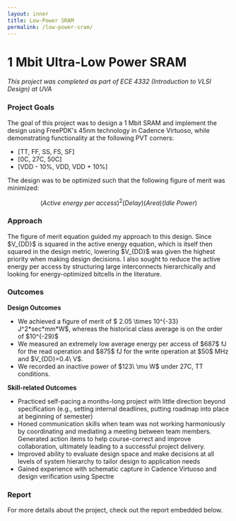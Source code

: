 ```yaml
---
layout: inner
title: Low-Power SRAM
permalink: /low-power-sram/
---
```

# 1 Mbit Ultra-Low Power SRAM
*This project was completed as part of ECE 4332 (Introduction to VLSI Design) at UVA*


### Project Goals
<p class="description">The goal of this project was to design a 1 Mbit SRAM and implement the design using FreePDK's 45nm technology in Cadence Virtuoso, while demonstrating functionality at the following PVT corners:</p>

<ul>
    <li>[TT, FF, SS, FS, SF]</li>
    <li>[0C, 27C, 50C]</li>
    <li>[VDD - 10%, VDD, VDD + 10%]</li>
</ul>

<p class='description'>The design was to be optimized such that the following figure of merit was minimized:</p>

$$ (Active\ energy\ per\ access)^2(Delay)(Area)(Idle\ Power)$$

### Approach
<p class='description'>The figure of merit equation guided my approach to this design. Since $V_{DD}$ is squared in the active energy equation, which is itself then squared in the design metric, lowering $V_{DD}$ was given the highest priority when making design decisions. I also sought to reduce the active energy per access by structuring large interconnects hierarchically and looking for energy-optimized bitcells in the literature.</p>

### Outcomes

<p class='description'> <b> Design Outcomes </b></p>
<ul>
    <li>We achieved a figure of merit of $ 2.05 \times 10^{-33} J^2*sec*mm*W$, whereas the historical class average is on the order of $10^{-29}$</li>
    <li>We measured an extremely low average energy per access of $687$ fJ for the read operation and $875$ fJ for the write operation at $50$ MHz and $V_{DD}=0.4\ V$.</li>
    <li>We recorded an inactive power of $123\ \mu W$ under 27C, TT conditions.</li>
</ul>

<p class='description'> <b> Skill-related Outcomes </b></p>
<ul>
    <li>Practiced self-pacing a months-long project with little direction beyond specification (e.g., setting internal deadlines, putting roadmap into place at beginning of semester) </li>
    <li>Honed communication skills when team was not working harmoniously by coordinating and mediating a meeting between team members. Generated action items to help course-correct and improve collaboration, ultimately leading to a successful project delivery.</li>
    <li>Improved ability to evaluate design space and make decisions at all levels of system hierarchy to tailor design to application needs</li>
    <li>Gained experience with schematic capture in Cadence Virtuoso and design verification using Spectre</li>
    
</ul>

### Report
<p class='description'>For more details about the project, check out the report embedded below.</p>

<div class='pdf-container'>
<object data="../../assets/DesmanECE4332Report.pdf" style="width:100%;height:100%;" type='application/pdf'></object></div>




